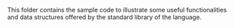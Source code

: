 This folder contains the sample code to illustrate some useful
functionalities and data structures offered by the standard
library of the language.
